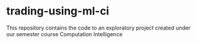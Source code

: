 # trading-using-ml-ci
This repository contains the code to an exploratory project created under our semester course Computation Intelligence
